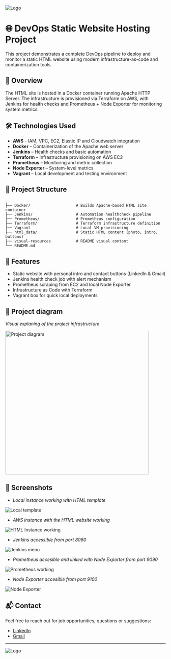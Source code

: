 ![Logo](./visual-resources/devops-ian-logo.jpeg)

# 🌐 DevOps Static Website Hosting Project

This project demonstrates a complete DevOps pipeline to deploy and monitor a static HTML website using modern infrastructure-as-code and containerization tools.

## 🚀 Overview

The HTML site is hosted in a Docker container running Apache HTTP Server. The infrastructure is provisioned via Terraform on AWS, with Jenkins for health checks and Prometheus + Node Exporter for monitoring system metrics.

## 🛠️ Technologies Used

- **AWS** - IAM, VPC, EC2, Elastic IP and Cloudwatch integration
- **Docker** – Containerization of the Apache web server
- **Jenkins** – Health checks and basic automation
- **Terraform** – Infrastructure provisioning on AWS EC2
- **Prometheus** – Monitoring and metric collection
- **Node Exporter** – System-level metrics
- **Vagrant** – Local development and testing environment

## 📁 Project Structure

```
.
├── Docker/                    # Builds Apache-based HTML site container
├── Jenkins/                   # Automation healthcheck pipeline
├── Prometheus/                # Prometheus configuration
├── Terraform/                 # Terraform infrastructure definition
├── Vagrant                    # Local VM provisioning
├── html_data/                 # Static HTML content (photo, intro, buttons)
├── visual-resources           # README visual content
└── README.md
```

## 🔧 Features

- Static website with personal intro and contact buttons (LinkedIn & Gmail)
- Jenkins health check job with alert mechanism
- Prometheus scraping from EC2 and local Node Exporter
- Infrastructure as Code with Terraform
- Vagrant box for quick local deployments

## 📄 Project diagram

*Visual explaning of the project infrastructure*

<img src="./visual-resources/project-diagram.png" alt="Project diagram" width="450">

## 📸 Screenshots

- *Local instance working with HTML template*

![Local template](./visual-resources/local-project.png)

- *AWS instance with the HTML website working*


![HTML Instance working](./visual-resources/html-website-accesible.png)

- *Jenkins accessible from port 8080*


![Jenkins menu](./visual-resources/jenkins-port-8080.png)

- *Prometheus accesible and linked with Node Exporter from port 9090*


![Prometheus working](./visual-resources/prometheus-with-node.png)


- *Node Exporter accesible from port 9100*


![Node Exporter](./visual-resources/node-exporter-working.png)


## 📬 Contact

Feel free to reach out for job opportunities, questions or suggestions:

- [LinkedIn](https://www.linkedin.com/in/ian-araya-jimenez)
- [Gmail](mailto:jimz.ianar@gmail.com)

---

![Logo](./visual-resources/devops-ian-logo.jpeg)
